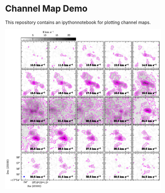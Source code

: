 # Channel Map Demo

This repository contains an ipythonnotebook for plotting channel maps.

![TopDown](co_channel_maps.png)
